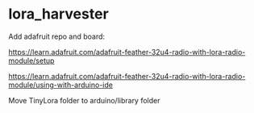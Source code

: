 # lora_harvester

Add adafruit repo and board:

https://learn.adafruit.com/adafruit-feather-32u4-radio-with-lora-radio-module/setup

https://learn.adafruit.com/adafruit-feather-32u4-radio-with-lora-radio-module/using-with-arduino-ide

Move TinyLora folder to arduino/library folder
